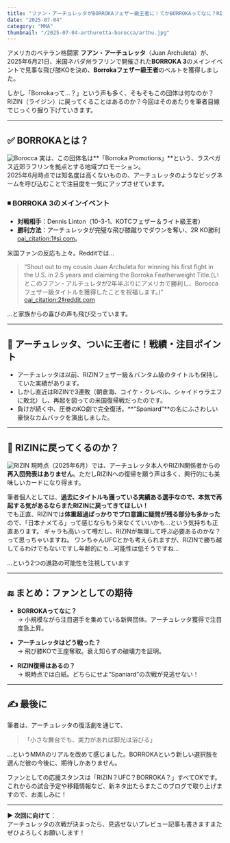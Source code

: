 ```yaml
---
title: "ファン・アーチュレッタがBORROKAフェザー級王者に！てかBORROKAってなに？RIZINに戻ってくるの？"
date: "2025-07-04"
category: "MMA"
thumbnail: "/2025-07-04-arthuretta-borocca/arthu.jpg"
---
```


アメリカのベテラン格闘家 **フアン・アーチュレッタ**（Juan Archuleta）が、2025年6月21日、米国ネバダ州ラフリンで開催された**BORROKA 3**のメインイベントで見事な飛び膝KOを決め、**Borrokaフェザー級王者**のベルトを獲得しました。

しかし「Borrokaって…？」という声も多く、そもそもこの団体は何なのか？RIZIN（ライジン）に戻ってくることはあるのか？今回はそのあたりを筆者目線でじっくり掘り下げていきます。

---

## ✅ BORROKAとは？
![Borocca](/2025-07-04-arthuretta-borocca/borocca.jpg)
実は、この団体名は**「Borroka Promotions」**という、ラスベガス近郊ラフリンを拠点とする地域プロモーション。  
2025年6月時点では知名度は高くないものの、アーチュレッタのようなビッグネームを呼び込むことで注目度を一気にアップさせています。

### ◾ BORROKA 3のメインイベント
- **対戦相手**：Dennis Linton（10-3-1、KOTCフェザー＆ライト級王者）
- **勝利方法**：アーチュレッタが完璧な飛び膝蹴りでダウンを奪い、2R KO勝利  [oai_citation:1‡si.com](https://www.si.com/fannation/mma/news/bellator-rizin-juan-archuleta-mma-knockout-of-the-year?utm_source=chatgpt.com)。

米国ファンの反応も上々。Redditでは…
> “Shout out to my cousin Juan Archuleta for winning his first fight in the U.S. in 2.5 years and claiming the Borroka Featherweight Title.(いとこのフアン・アルチュレタが2年半ぶりにアメリカで勝利し、Boroccaフェザー級タイトルを獲得したことを祝福します。)”  [oai_citation:2‡reddit.com](https://www.reddit.com/r/MMA/comments/1lin7u8/juan_archuleta_breaks_3_fight_losing_streak_in/?utm_source=chatgpt.com)

…と家族からの喜びの声も飛び交っています。

---

## 👑 アーチュレッタ、ついに王者に！戦績・注目ポイント

- アーチュレッタは以前、RIZINフェザー級＆バンタム級のタイトルも保持していた実績があります。
- しかし直近はRIZINで3連敗（朝倉海、コイケ・クレベル、シャイドゥラエフに敗北）し、再起を図っての米国復帰戦だったのです。
- 負けが続く中、圧巻のKO劇で完全復活。**“Spaniard”**の名にふさわしい豪快なカムバックを演出しました。

---

## 🤔 RIZINに戻ってくるのか？
![RIZIN](/2025-07-04-arthuretta-borocca/RIZIN.jpg)
現時点（2025年6月）では、アーチュレッタ本人やRIZIN関係者からの**再入団発表はありません**。ただしRIZINへの復帰を願う声は多く、興行的にも美味しいカードになり得ます。

筆者個人としては、**過去にタイトルも獲っている実績ある選手なので、本気で再起する気があるならまたRIZINに戻ってきてほしい！**  
でも正直、RIZINでは**体重超過ばっかりでプロ意識に疑問が残る部分も多かった**ので、「日本ナメてる」って感じならもう来なくていいかも…という気持ちも正直あります。 
ギャラも高いって噂だし、RIZINが無理して呼ぶ必要あるのかな？って思っちゃいますね。
ワンちゃんUFCとかも考えられますが、RIZINで勝ち越してるわけでもないですし年齢的にも…可能性は低そうですね…

…という2つの進路の可能性を注視しています 

---

## 🔚 まとめ：ファンとしての期待

- **BORROKAってなに？**  
→ 小規模ながら注目選手を集めている新興団体。アーチュレッタ獲得で注目度急上昇。

- **アーチュレッタはどう戦った？**  
→ 飛び膝KOで王座奪取。衰え知らずの破壊力を証明。

- **RIZIN復帰はあるの？**  
→ 現時点では白紙。どちらにせよ”Spaniard”の次戦が見逃せない！

---

## ✍️ 最後に

筆者は、アーチュレッタの復活劇を通じて、

> 「小さな舞台でも、実力があれば脚光は浴びる」

…というMMAのリアルを改めて感じました。BORROKAという新しい選択肢を選んだ彼の今後に、期待しかありません。

ファンとしての応援スタンスは「RIZIN？UFC？BORROKA？」すべてOKです。  
これからの試合予定や移籍情報など、新ネタ出たらまたこのブログで取り上げますので、お楽しみに！

---

**▶️ 次回に向けて**：  
アーチュレッタの次戦が決まったら、見逃せないプレビュー記事も書きますまたぜひよろしくお願いします！